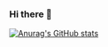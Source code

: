 ### Hi there 👋


[![Anurag's GitHub stats](https://github-readme-stats.vercel.app/api?username=FlorianK13)](https://github.com/anuraghazra/github-readme-stats)
<!--
**FlorianK13/FlorianK13** is a ✨ _special_ ✨ repository because its `README.md` (this file) appears on your GitHub profile.

Here are some ideas to get you started:

- 🔭 I’m currently working on ...
- 🌱 I’m currently learning ...
- 👯 I’m looking to collaborate on ...
- 🤔 I’m looking for help with ...
- 💬 Ask me about ...
- 📫 How to reach me: ...
- 😄 Pronouns: ...
- ⚡ Fun fact: ...
-->
